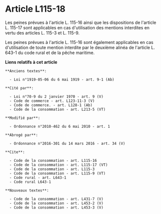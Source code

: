 # Article L115-18

Les peines prévues à l'article L. 115-16 ainsi que les dispositions de l'article L. 115-17 sont applicables en cas
d'utilisation des mentions interdites en vertu des articles L. 115-3 et L. 115-9. 

Les peines prévues à l'article L. 115-16 sont également applicables en cas d'utilisation de toute mention interdite par le
deuxième alinéa de l'article L. 643-1 du code rural et de la pêche maritime.

**Liens relatifs à cet article**

	**Anciens textes**:

	  - Loi n°1919-05-06 du 6 mai 1919 - art. 9-1 (Ab)

	**Cité par**:

	  - Loi n°70-9 du 2 janvier 1970 - art. 9 (V)
	  - Code de commerce - art. L123-11-3 (V)
	  - Code de commerce. - art. L128-1 (Ab)
	  - Code de la consommation - art. L213-5 (VT)

	**Modifié par**:

	  - Ordonnance n°2010-462 du 6 mai 2010 - art. 1

	**Abrogé par**:

	  - Ordonnance n°2016-301 du 14 mars 2016 - art. 34 (V)

	**Cite**:

	  - Code de la consommation - art. L115-16
	  - Code de la consommation - art. L115-17 (VT)
	  - Code de la consommation - art. L115-3
	  - Code de la consommation - art. L115-9 (VT)
	  - Code rural - art. L643-1
	  - Code rural L643-1

	**Nouveaux textes**:

	  - Code de la consommation - art. L431-7 (V)
	  - Code de la consommation - art. L453-2 (V)
	  - Code de la consommation - art. L453-3 (V)
